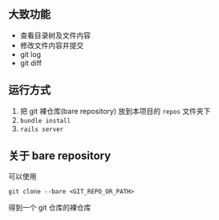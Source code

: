 ## 大致功能
* 查看目录树及文件内容
* 修改文件内容并提交
* git log
* git diff

## 运行方式
1. 把 git 裸仓库(bare repository) 放到本项目的 `repos` 文件夹下
2. `bundle install`
3. `rails server`

## 关于 bare repository
可以使用
```shell
git clone --bare <GIT_REPO_OR_PATH>
```
得到一个 git 仓库的裸仓库
